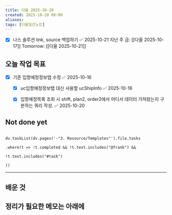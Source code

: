 ```yaml
---
title: 다울 2025-10-20
created: 2025-10-20 08:00
aliases: 
tags: [다울일간노트]
---
```


- [x] 나스 솔루션 link, source 백업하기 ✅ 2025-10-21
지난 주 금: [[다울 2025-10-17]]
Tomorrow: [[다울 2025-10-21]] 




## 오늘 작업 목표
- [x] 기존 입항예정정보탭 수정 ✅ 2025-10-16
	- [x] uc입항예정정보탭 대신 사용할 ucShipInfo ✅ 2025-10-16
	- [x] 입항예정목록 조회 시 shift, plan2, order2에서 어디서 데이터 가져왔는지 구분하는 쿼리 작성. ✅ 2025-10-20



## Not done yet

```dataviewjs

dv.taskList(dv.pages('-"3. Resource/Templates"').file.tasks

.where(t => !t.completed && !t.text.includes("@frank") &&

!t.text.includes("#task")

))

```

---

## 배운 것




## 정리가 필요한 메모는 아래에



